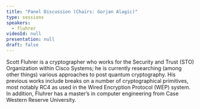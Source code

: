 ```yaml
---
title: "Panel Discussion (Chairs: Gorjan Alagic)"
type: sessions
speakers:
  - fluhrer
videoId: null
presentation: null
draft: false
---
```

Scott Fluhrer is a cryptographer who works for the Security and Trust (STO) Organization within Cisco Systems; he is currently researching (among other things) various approaches to post quantum cryptography. His previous works include breaks on a number of cryptographical primitives, most notably RC4 as used in the Wired Encryption Protocol (WEP) system. In addition, Fluhrer has a master’s in computer engineering from Case Western Reserve University.



<!-- fields to use above: -->
<!-- videoId: "Vfl9pPh6ipI" -->
<!-- presentation: "/slides/invited-MargaridaPereira.pdf" -->
